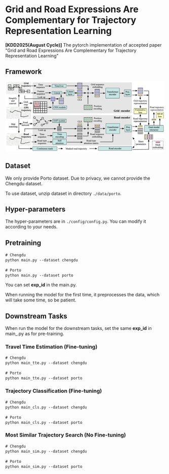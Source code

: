# Grid and Road Expressions Are Complementary for Trajectory Representation Learning

**[KDD2025(August Cycle)]** The pytorch implementation of accepted paper "Grid and Road Expressions Are Complementary for Trajectory Representation Learning"

## Framework
<div align=center>
<img src="framework.png"/>
</div>


## Dataset
We only provide Porto dataset. Due to privacy, we cannot provide the Chengdu dataset.

To use dataset, unzip dataset in directory `./data/porto`.

## Hyper-parameters

The hyper-parameters are in `./config/config.py`. You can modify it according to your needs.

## Pretraining

```
# Chengdu
python main.py --dataset chengdu

# Porto
python main.py --dataset porto 
```
You can set **exp_id** in the main.py.

When running the model for the first time, it preprocesses the data, which will take some time, so be patient.



## Downstream Tasks

When run the model for the downstream tasks, set the same **exp_id** in main_<task>.py as for pre-training.

### Travel Time Estimation (Fine-tuning)
```
# Chengdu
python main_tte.py --dataset chengdu

# Porto
python main_tte.py --dataset porto 
```

### Trajectory Classification (Fine-tuning)
```
# Chengdu
python main_cls.py --dataset chengdu

# Porto
python main_cls.py --dataset porto 
```

### Most Similar Trajectory Search (No Fine-tuning)
```
# Chengdu
python main_sim.py --dataset chengdu

# Porto
python main_sim.py --dataset porto 
```
